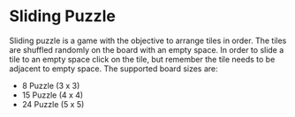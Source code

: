 # Sliding Puzzle

Sliding puzzle is a game with the objective to arrange tiles in order. The tiles are shuffled randomly on the board with an empty space. In order to slide a tile to an empty space click on the tile, but remember the tile needs to be adjacent to empty space. The supported board sizes are:

*	8 Puzzle (3 x 3)
*	15 Puzzle (4 x 4)
*	24 Puzzle (5 x 5)

